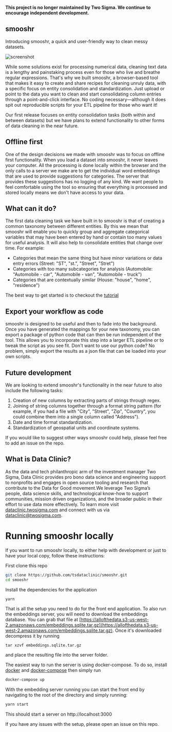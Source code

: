 **This project is no longer maintained by Two Sigma. We continue to encourage independent development.**

## smooshr

Introducing smooshr, a quick and user-friendly way to clean messy datasets.

![screenshot](https://camo.githubusercontent.com/d4d1b675cba2c86dfa61ff105a13c019839f68c1/68747470733a2f2f747364617461636c696e69632e6769746875622e696f2f736d6f6f7368722f7475746f7269616c5f73637265656e73686f74732f736d6f6f7368725f31322e706e67)

While some solutions exist for processing numerical data, cleaning text data is a lengthy and painstaking process even for those who live and breathe regular expressions. That's why we built smooshr, a browser-based tool that makes it easy to create and share recipes for cleaning unruly data, with a specific focus on entity consolidation and standardization. Just upload or point to the data you want to clean and start consolidating column entries through a point-and-click interface. No coding necessary—although it does spit out reproducible scripts for your ETL pipeline for those who want it!  

Our first release focuses on entity consolidation tasks (both within and between datasets) but we have plans to extend functionality to other forms of data cleaning in the near future.

## Offline first

One of the design decisions we made with smooshr was to focus on offline first functionality. When you load a dataset into smooshr, it never leaves your computer. All the processing is done locally within the browser and the only calls to a server we make are to get the individual word embeddings that are used to provide suggestions for categories. The server that provides these suggestions has no logging of any kind. We want people to feel comfortable using the tool so ensuring that everything is processed and stored locally means we don't have access to your data. 

## What can it do?

The first data cleaning task we have built in to smooshr is that of creating a common taxonomy between different entities. By this we mean that smooshr will enable you to quickly group and aggregate categorical variables that may have been entered by hand or contain too many values for useful analysis. It will also help to consolidate entities that change over time. For example: 

- Categories that mean the same thing but have minor variations or data entry errors (Street: "ST", "st.", "Street", "Stret")
- Categories with too many subcategories for analysis (Automobile: "Automobile - car", "Automobile - van", "Automobile - truck")
- Categories that are contextually similar (House: "house", "home", "residence")

The best way to get started is to checkout the [tutorial](https://github.com/tsdataclinic/smooshr/blob/master/tutorial.md)

## Export your workflow as code

smooshr is designed to be useful and then to fade into the background. Once you have generated the mappings for your new taxonomy, you can export a package of python code that can then be run independent of the tool. This allows you to incorporate this step into a larger ETL pipeline or to tweak the script as you see fit. Don't want to use our python code? No problem, simply export the results as a json file that can be loaded into your own scripts.

## Future development

We are looking to extend smooshr's functionality in the near future to also include the following tasks:

1. Creation of new columns by extracting parts of strings through regex.
2. Joining of string columns together through a format string pattern (for example, if you had a file with "City", "Street", "Zip", "Country", you could combine them into a single column called "Address").
3. Date and time format standardization.
4. Standardization of geospatial units and coordinate systems.

If you would like to suggest other ways smooshr could help, please feel free to add an issue on the repo.

## What is Data Clinic?

As the data and tech philanthropic arm of the investment manager Two Sigma, Data Clinic provides pro bono data science and engineering support to nonprofits and engages in open source tooling and research that contribute to the Data for Good movement.We leverage Two Sigma’s people, data science skills, and technological know-how to support communities, mission driven organizations, and the broader public in their effort to use data more effectively. To learn more visit [dataclinic.twosigma.com](dataclinic.twosigma.com) and connect with us via [dataclinic@twosigma.com](mailto:dataclinic@twosigma.com).

# Running smooshr locally

If you want to run smooshr locally, to either help with development or just to have your local copy, follow these instructions:

First clone this repo

```bash
git clone https://github.com/tsdataclinic/smooshr.git
cd smooshr
```

Install the dependencies for the application

```bash
yarn
```

That is all the setup you need to do for the front end application. To also run the embeddings server, you will need to download the embeddings database. You can grab that file at [https://allofthedata.s3-us-west-2.amazonaws.com/embeddings.sqlite.tar.gz](https://allofthedata.s3-us-west-2.amazonaws.com/embeddings.sqlite.tar.gz). Once it's downloaded decompress it by running

```
tar xzvf embeddings.sqlite.tar.gz
```

and place the resulting file into the server folder.

The easiest way to run the server is using docker-compose. To do so, install [docker]() and [docker-compose]() then simply run

```bash
docker-compose up
```

With the embedding server running you can start the front end by navigating to the root of the directory and simply running:

```bash
yarn start

```

This should start a server on http://localhost:3000

If you have any issues with the setup, please open an issue on this repo.
